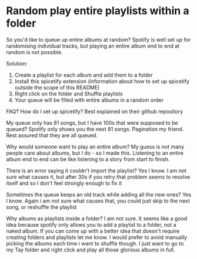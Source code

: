 # Random play entire playlists within a folder

So you'd like to queue up entire albums at random? Spotify is well set up for randomising individual tracks, but playing an entire album end to end at random is not possible.

Solution:

1. Create a playlist for each album and add them to a folder
2. Install this spicetify extension (information about how to set up spicetify outside the scope of this README)
3. Right click on the folder and Shuffle playlists
4. Your queue will be filled with entire albums in a random order

FAQ?
How do I set up spicetify?
Best explained on their github repository

My queue only has 81 songs, but I have 100s that were supposed to be queued?
Spotify only shows you the next 81 songs. Pagination my friend. Rest assured that they are all queued.

Why would someone want to play an entire album?
My guess is not many people care about albums, but I do - so I made this. Listening to an entire album end to end can be like listening to a story from start to finish.

There is an error saying it couldn't import the playlist?
Yes I know. I am not sure what causes it, but after 30s if you retry that problem seems to resolve itself and so I don't feel strongly enough to fix it

Sometimes the queue keeps an old track while adding all the new ones?
Yes I know. Again i am not sure what causes that, you could just skip to the next song, or reshuffle the playlist

Why albums as playlists inside a folder?
I am not sure. It seems like a good idea because spotify only allows you to add a playlist to a folder, not a naked album. If you can come up with a better idea that doesn't require creating folders and playlists let me know. I would prefer to avoid manually picking the albums each time i want to shuffle though. I just want to go to my Tay folder and right click and play all those glorious albums in full.

